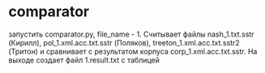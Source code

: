 # comparator
запустить comparator.py, file_name - 1. Считывает файлы nash_1.txt.sstr (Кирилл), pol_1.xml.acc.txt.sstr (Поляков), treeton_1.xml.acc.txt.sstr2 (Тритон) и сравнивает с результатом корпуса corp_1.xml.acc.txt.sstr. На выходе создает файл 1.result.txt с таблицей
